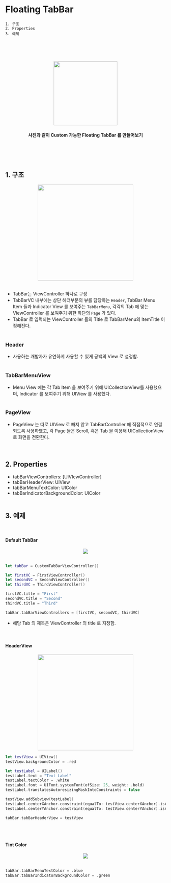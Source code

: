 # Floating TabBar

    1. 구조
    2. Properties
    3. 예제


<br><br><br>

<div align="center">
          
<img src=https://images.velog.io/images/sangwoo24/post/3b920c9e-56ea-432f-97de-d8647def0648/%E1%84%89%E1%85%B3%E1%84%8F%E1%85%B3%E1%84%85%E1%85%B5%E1%86%AB%E1%84%89%E1%85%A3%E1%86%BA%202021-08-17%20%E1%84%8B%E1%85%A9%E1%84%92%E1%85%AE%204.11.19.png width = "200">

<h4> 사진과 같이 Custom 가능한 Floating TabBar 를 만들어보기</h4></div>

<br><br><br>

## 1. 구조

<div align = "center">
<img src = https://user-images.githubusercontent.com/56511253/129684570-b006d98d-2472-4559-86b2-77bfbd26df08.jpeg height = "300"></div><br>

- TabBar는 ViewController 하나로 구성
- TabBarVC 내부에는 상단 헤더부분의 뷰를 담당하는 `Header`, TabBar Menu Item 들과 Indicator View 를 보여주는 `TabBarMenu`, 각각의 Tab 에 맞는 ViewController 를 보여주기 위한 하단의 `Page` 가 있다.
- TabBar 로 입력되는 ViewController 들의 Title 로 TabBarMenu의 ItemTitle 이 정해진다.
<br><br>

### Header
- 사용하는 개발자가 유연하게 사용할 수 있게 공백의 View 로 설정함.
<br><br>

### TabBarMenuView
- Menu View 에는 각 Tab Item 을 보여주기 위해 UICollectionView를 사용했으며, Indicator 를 보여주기 위해 UIView 를 사용했다.
<br><br>

### PageView
- PageView 는 따로 UIView 로 빼지 않고 TabBarController 에 직접적으로 연결되도록 사용하였고, 각 Page 들은 Scroll, 혹은 Tab 을 이용해 UICollectionView로 화면을 전환한다.
<br><br><br>

## 2. Properties
- tabBarViewControllers: [UIVIewController]
- tabBarHeaderView: UIView
- tabBarMenuTextColor: UIColor
- tabBarIndicatorBackgroundColor: UIColor
<br><br>

## 3. 예제
<br>

#### Default TabBar

<div align="center">
<img src="https://user-images.githubusercontent.com/56511253/131085987-c06e1d5e-ac1c-4b10-9d01-125f59e9c656.gif"></div>
<br>

```swift
let tabBar = CustomTabBarViewController()

let firstVC = FirstViewController()
let secondVC = SecondViewController()
let thirdVC = ThirdViewController()

firstVC.title = "First"
secondVC.title = "Second"
thirdVC.title = "Third"

tabBar.tabBarViewControllers = [firstVC, secondVC, thirdVC]
```
- 해당 Tab 의 제목은 ViewController 의 title 로 지정함.
<br><br><br>

#### HeaderView

<div align="center">
<img src="https://user-images.githubusercontent.com/56511253/131087453-7bbd6666-50e7-4c30-b0e6-b7a9cf7fd609.png" width = "300"></div>

```swift
let testView = UIView()
testView.backgroundColor = .red

let testLabel = UILabel()
testLabel.text = "Text Label"
testLabel.textColor = .white
testLabel.font = UIFont.systemFont(ofSize: 25, weight: .bold)
testLabel.translatesAutoresizingMaskIntoConstraints = false

testView.addSubview(testLabel)
testLabel.centerXAnchor.constraint(equalTo: testView.centerXAnchor).isActive = true
testLabel.centerYAnchor.constraint(equalTo: testView.centerYAnchor).isActive = true

tabBar.tabBarHeaderView = testView
```
<br><br>
#### Tint Color

<div align = "center">
<img src = "https://user-images.githubusercontent.com/56511253/131104721-7a069040-affd-40c0-9026-d116a6d8fca9.png"></div>
<br>

```swift
tabBar.tabBarMenuTextColor = .blue
tabBar.tabBarIndicatorBackgroundColor = .green
```